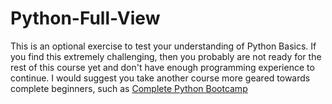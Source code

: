 # Python-Full-View
This is an optional exercise to test your understanding of Python Basics. If you find this extremely challenging, then you probably are not ready for the rest of this course yet and don't have enough programming experience to continue. I would suggest you take another course more geared towards complete beginners, such as [Complete Python Bootcamp](https://www.udemy.com/complete-python-bootcamp/?couponCode=PY20)
